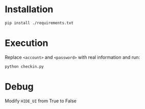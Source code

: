 # Installation

```
pip install ./requirements.txt
```

# Execution

Replace `<account>` and `<password>` with real information and run:

```
python checkin.py
```

# Debug

Modify `HIDE_UI` from True to False
